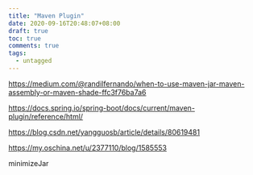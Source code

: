 ```yaml
---
title: "Maven Plugin"
date: 2020-09-16T20:48:07+08:00
draft: true
toc: true
comments: true
tags:
  - untagged
---
```


https://medium.com/@randilfernando/when-to-use-maven-jar-maven-assembly-or-maven-shade-ffc3f76ba7a6

https://docs.spring.io/spring-boot/docs/current/maven-plugin/reference/html/

https://blog.csdn.net/yangguosb/article/details/80619481

https://my.oschina.net/u/2377110/blog/1585553

minimizeJar
